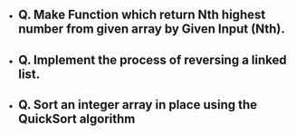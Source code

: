 - ## Q. Make Function which return Nth highest number from given array by Given Input (Nth).
- ## Q. Implement the process of reversing a linked list.
- ## Q. Sort an integer array in place using the QuickSort algorithm
